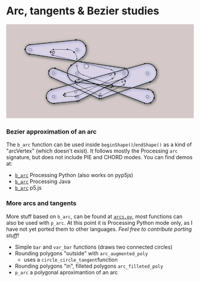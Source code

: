 #  Arc, tangents & Bezier studies

![](https://raw.githubusercontent.com/villares/arc_tangents_and_bezier_studies/master/villares_filleted_and_arc_augmented_polys/sketch_2020_09_26a.gif)

### Bezier approximation of an arc

The `b_arc` function can be used inside `beginShape()`/`endShape()` as a kind of "arcVertex" (which doesn't exist). It follows mostly the Processing `arc` signature, but does not include PIE and CHORD modes. You can find demos at:

  - [`b_arc`](/villares_bezier_arc_aproximation/villares_bezier_arc_aproximation.pyde) Processing Python (also works on pyp5js)
  - [`b_arc`](/villares_bezier_arc_aproximation_java/villares_bezier_arc_aproximation_java.pde) Processing Java 
  - [`b_arc`](/villares_bezier_arc_aproximation_p5js/villares_bezier_arc_aproximation_p5js.js) p5.js

### More arcs and tangents

More stuff based on `b_arc`, can be found at [`arcs.py`](https://raw.githubusercontent.com/villares/villares/master/arcs.py), most functions can also be used with `p_arc`.
At this point it is Processing Python mode only, as I have not yet ported them to other languages.
*Feel free to contribute porting stuff!*

- Simple `bar` and `var_bar` functions (draws two connected circles)
- Rounding polygons "outside" with `arc_augmented_poly`
   - uses a `circle_circle_tangent`function
- Rounding polygons "in", filleted polygons `arc_filleted_poly`
- `p_arc` a polygonal aproximantion of an arc

